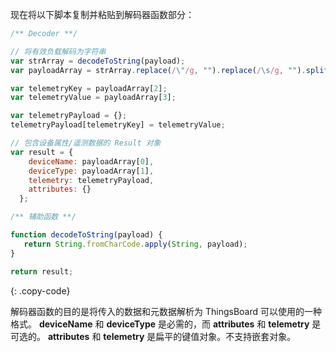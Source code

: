 现在将以下脚本复制并粘贴到解码器函数部分：

```javascript
/** Decoder **/

// 将有效负载解码为字符串
var strArray = decodeToString(payload);
var payloadArray = strArray.replace(/\"/g, "").replace(/\s/g, "").split(',');

var telemetryKey = payloadArray[2];
var telemetryValue = payloadArray[3]; 

var telemetryPayload = {};
telemetryPayload[telemetryKey] = telemetryValue;

// 包含设备属性/遥测数据的 Result 对象
var result = {
    deviceName: payloadArray[0],
    deviceType: payloadArray[1],
    telemetry: telemetryPayload,
    attributes: {}
  };

/** 辅助函数 **/

function decodeToString(payload) {
   return String.fromCharCode.apply(String, payload);
}

return result;
```
{: .copy-code}


解码器函数的目的是将传入的数据和元数据解析为 ThingsBoard 可以使用的一种格式。
**deviceName** 和 **deviceType** 是必需的，而 **attributes** 和 **telemetry** 是可选的。
**attributes** 和 **telemetry** 是扁平的键值对象。不支持嵌套对象。